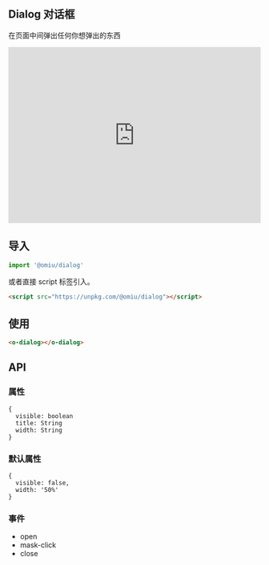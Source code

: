 ## Dialog 对话框

在页面中间弹出任何你想弹出的东西

<iframe height="351" style="width: 100%;" scrolling="no" title="OMIU Dialog" src="https://codepen.io/omijs/embed/dyYZvRP?height=351&theme-id=default&default-tab=html,result" frameborder="no" allowtransparency="true" allowfullscreen="true" loading="lazy">
  See the Pen <a href='https://codepen.io/omijs/pen/dyYZvRP'>OMIU Checkbox</a> by OMI
  (<a href='https://codepen.io/omijs'>@omijs</a>) on <a href='https://codepen.io'>CodePen</a>.
</iframe>

## 导入

```js
import '@omiu/dialog'
```

或者直接 script 标签引入。


```html
<script src="https://unpkg.com/@omiu/dialog"></script>
```

## 使用

```html
<o-dialog></o-dialog>
```


## API

### 属性

```tsx
{
  visible: boolean
  title: String
  width: String
}
```

### 默认属性
```tsx
{
  visible: false,
  width: '50%'
}
```
### 事件
* open
* mask-click
* close
